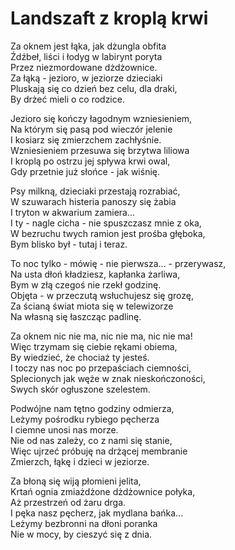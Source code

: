 # Landszaft z kroplą krwi

Za oknem jest łąka, jak dżungla obfita  
Źdźbeł, liści i łodyg w labirynt poryta  
Przez niezmordowane dżdżownice.  
Za łąką - jezioro, w jeziorze dzieciaki  
Pluskają się co dzień bez celu, dla draki,  
By drżeć mieli o co rodzice.  
  
Jezioro się kończy łagodnym wzniesieniem,  
Na którym się pasą pod wieczór jelenie  
I kosiarz się zmierzchem zachłyśnie.  
Wzniesieniem przesuwa się brzytwa liliowa  
I kroplą po ostrzu jej spływa krwi owal,  
Gdy przetnie już słońce - jak wiśnię.  
  
Psy milkną, dzieciaki przestają rozrabiać,  
W szuwarach histeria panoszy się żabia  
I tryton w akwarium zamiera...  
I ty - nagle cicha - nie spuszczasz mnie z oka,  
W bezruchu twych ramion jest prośba głęboka,  
Bym blisko był - tutaj i teraz.  
  
To noc tylko - mówię - nie pierwsza... - przerywasz,  
Na usta dłoń kładziesz, kapłanka żarliwa,  
Bym w złą czegoś nie rzekł godzinę.  
Objęta - w przeczutą wsłuchujesz się grozę,  
Za ścianą świat miota się w telewizorze  
Na własną się łaszcząc padlinę.  
  
Za oknem nic nie ma, nic nie ma, nic nie ma!  
Więc trzymam się ciebie rękami obiema,  
By wiedzieć, że chociaż ty jesteś.  
I toczy nas noc po przepaściach ciemności,  
Splecionych jak węże w znak nieskończoności,  
Swych skór ogłuszone szelestem.  
  
Podwójne nam tętno godziny odmierza,  
Leżymy pośrodku rybiego pęcherza  
I ciemne unosi nas morze.  
Nie od nas zależy, co z nami się stanie,  
Więc ujrzeć próbuję na drżącej membranie  
Zmierzch, łąkę i dzieci w jeziorze.  
  
Za błoną się wiją płomieni jelita,  
Krtań ognia zmiażdżone dżdżownice połyka,  
Aż przestrzeń od żaru drga.  
I pęka nasz pęcherz, jak mydlana bańka...  
Leżymy bezbronni na dłoni poranka  
Nie w mocy, by cieszyć się z dnia.  
